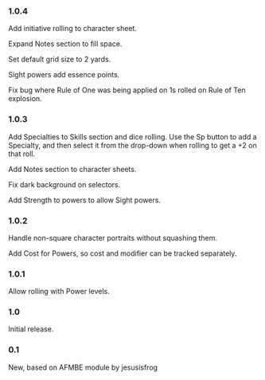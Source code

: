 ### 1.0.4

Add initiative rolling to character sheet.

Expand Notes section to fill space.

Set default grid size to 2 yards.

Sight powers add essence points.

Fix bug where Rule of One was being applied on 1s rolled on Rule of Ten explosion.

### 1.0.3

Add Specialties to Skills section and dice rolling.  Use the Sp button to add a Specialty, and then select it from the drop-down when rolling to get a +2 on that roll.

Add Notes section to character sheets.

Fix dark background on selectors.

Add Strength to powers to allow Sight powers.

### 1.0.2

Handle non-square character portraits without squashing them.

Add Cost for Powers, so cost and modifier can be tracked separately.

### 1.0.1

Allow rolling with Power levels.

### 1.0

Initial release.

### 0.1

New, based on AFMBE module by jesusisfrog